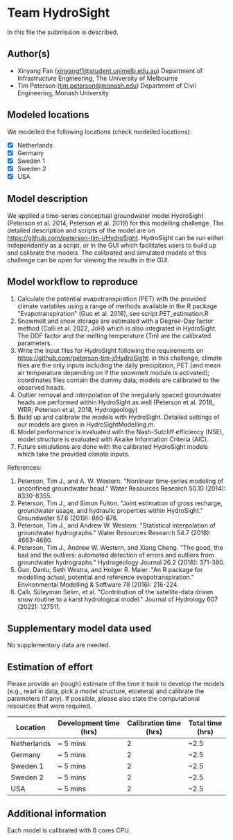 # Team HydroSight

In this file the submission is described. 

## Author(s)

- Xinyang Fan (xinyangf1@student.unimelb.edu.au) Department of Infrastructure Engineering, The University of Melbourne
- Tim Peterson (tim.peterson@monash.edu) Department of Civil Engineering, Monash University 

## Modeled locations

We modelled the following locations (check modelled locations):

- [x] Netherlands
- [x] Germany
- [X] Sweden 1
- [x] Sweden 2
- [x] USA

## Model description
We applied a time-series conceptual groundwater model HydroSight (Peterson et al. 2014, Peterson et al. 2019) for this modelling challenge. The detailed description and scripts of the model are on https://github.com/peterson-tim-j/HydroSight. HydroSight can be run either independently as a script, or in the GUI which facilitates users to build up and calibrate the models. The calibrated and simulated models of this challenge can be open for viewing the results in the GUI.

## Model workflow to reproduce

1) Calculate the potential evapotranspiration (PET) with the provided climate variables using a range of methods available in the R package "Evapotranspiration" (Guo et al. 2016), see script PET_estimation.R
2) Snowmelt and snow storage are estimated with a Degree-Day factor method (Calli et al. 2022, JoH) which is also integrated in HydroSight. The DDF factor and the melting temperature (Tm) are the calibrated parameters.
3) Write the input files for HydroSight following the requirements on https://github.com/peterson-tim-j/HydroSight: in this challenge, climate files are the only inputs including the daily precipitaion, PET (and mean air temperature depending on if the snowmelt module is activated); coordinates files contain the dummy data; models are calibrated to the observed heads.
4) Outlier removal and interpolation of the irregularly spaced groundwater heads are performed within HydroSight as well (Peterson et al. 2018, WRR; Peterson et al, 2018, Hydrogeology)
5) Build up and calibrate the models with HydroSight. Detailed settings of our models are given in HydroSightModelling.m. 
6) Model performance is evaluated with the Nash-Sutcliff efficiency (NSE), model structure is evaluated with Akaike Information Criteria (AIC).
7) Future simulations are done with the calibrated HydroSight models which take the provided climate inputs.

References:
1) Peterson, Tim J., and A. W. Western. "Nonlinear time‐series modeling of unconfined groundwater head." Water Resources Research 50.10 (2014): 8330-8355.
2) Peterson, Tim J., and Simon Fulton. "Joint estimation of gross recharge, groundwater usage, and hydraulic properties within HydroSight." Groundwater 57.6 (2019): 860-876.
3) Peterson, Tim J., and Andrew W. Western. "Statistical interpolation of groundwater hydrographs." Water Resources Research 54.7 (2018): 4663-4680.
4) Peterson, Tim J., Andrew W. Western, and Xiang Cheng. "The good, the bad and the outliers: automated detection of errors and outliers from groundwater hydrographs." Hydrogeology Journal 26.2 (2018): 371-380.
5) Guo, Danlu, Seth Westra, and Holger R. Maier. "An R package for modelling actual, potential and reference evapotranspiration." Environmental Modelling & Software 78 (2016): 216-224.
6) Çallı, Süleyman Selim, et al. "Contribution of the satellite-data driven snow routine to a karst hydrological model." Journal of Hydrology 607 (2022): 127511.



## Supplementary model data used

No supplementary data are needed.

## Estimation of effort

Please provide an (rough) estimate of the time it took to develop the models (e.g., read in data, pick a model 
structure, etcetera) and calibrate the parameters (if any). If possible, please also state the computational resources that 
were required.

| Location    | Development time (hrs) | Calibration time (hrs) | Total time (hrs) | 
|-------------|------------------------|------------------------|------------------|
| Netherlands | ~ 5 mins               | 2                      | ~2.5             |
| Germany     | ~ 5 mins               | 2                      | ~2.5             |
| Sweden 1    | ~ 5 mins               | 2                      | ~2.5             |
| Sweden 2    | ~ 5 mins               | 2                      | ~2.5             |
| USA         | ~ 5 mins               | 2                      | ~2.5             |

## Additional information

Each model is calibrated with 6 cores CPU.
